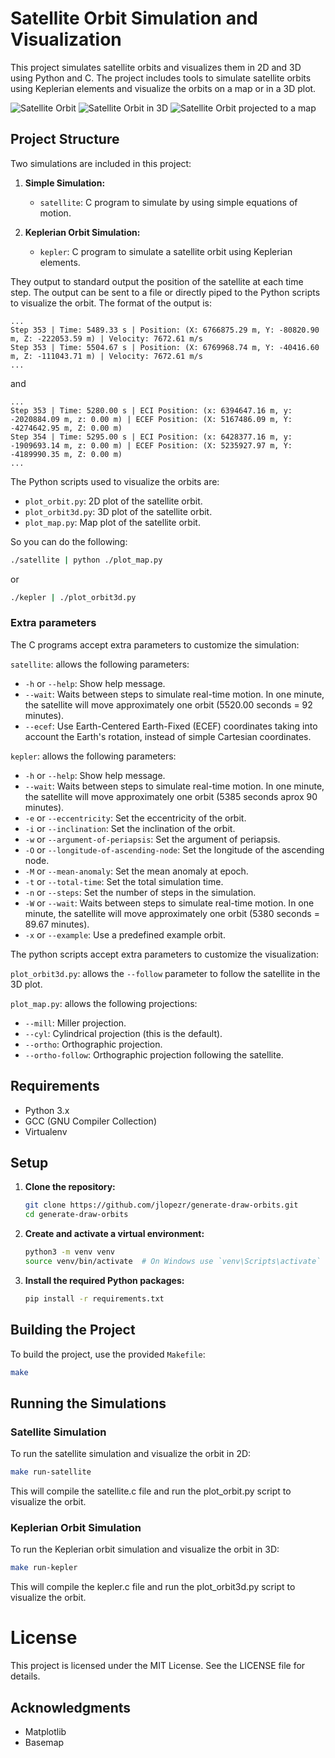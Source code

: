 # Satellite Orbit Simulation and Visualization

This project simulates satellite orbits and visualizes them in 2D and 3D using Python and C. The project includes tools to simulate satellite orbits using Keplerian elements and visualize the orbits on a map or in a 3D plot.

![Satellite Orbit](orbit.png)
![Satellite Orbit in 3D](orbit3d.png)
![Satellite Orbit projected to a map](map.png)
## Project Structure

Two simulations are included in this project:

1. **Simple Simulation:**
    - `satellite`: C program to simulate by using simple equations of motion.

2. **Keplerian Orbit Simulation:**
    - `kepler`: C program to simulate a satellite orbit using Keplerian elements.

They output to standard output the position of the satellite at each time step. The output can be sent to a file or directly piped to the Python scripts to visualize the orbit. The format of the output is:

```
...
Step 353 | Time: 5489.33 s | Position: (X: 6766875.29 m, Y: -80820.90 m, Z: -222053.59 m) | Velocity: 7672.61 m/s
Step 353 | Time: 5504.67 s | Position: (X: 6769968.74 m, Y: -40416.60 m, Z: -111043.71 m) | Velocity: 7672.61 m/s
...
```
and

```
...
Step 353 | Time: 5280.00 s | ECI Position: (x: 6394647.16 m, y: -2020884.09 m, z: 0.00 m) | ECEF Position: (X: 5167486.09 m, Y: -4274642.95 m, Z: 0.00 m)
Step 354 | Time: 5295.00 s | ECI Position: (x: 6428377.16 m, y: -1909693.14 m, z: 0.00 m) | ECEF Position: (X: 5235927.97 m, Y: -4189990.35 m, Z: 0.00 m)
...
```

The Python scripts used to visualize the orbits are:

- `plot_orbit.py`: 2D plot of the satellite orbit.
- `plot_orbit3d.py`: 3D plot of the satellite orbit.
- `plot_map.py`: Map plot of the satellite orbit.

So you can do the following:

```sh
./satellite | python ./plot_map.py
```

or 

```sh
./kepler | ./plot_orbit3d.py
```

### Extra parameters

The C programs accept extra parameters to customize the simulation:

`satellite`: allows the following parameters:
- `-h` or `--help`: Show help message.
- `--wait`: Waits between steps to simulate real-time motion. In one minute, the satellite will move approximately one orbit (5520.00 seconds = 92 minutes).
- `--ecef`: Use Earth-Centered Earth-Fixed (ECEF) coordinates taking into account the Earth's rotation, instead of simple Cartesian coordinates.

`kepler`: allows the following parameters:
- `-h` or `--help`: Show help message.
- `--wait`: Waits between steps to simulate real-time motion. In one minute, the satellite will move approximately one orbit (5385 seconds aprox 90 minutes).
- `-e` or `--eccentricity`: Set the eccentricity of the orbit.
- `-i` or `--inclination`: Set the inclination of the orbit.
- `-w` or `--argument-of-periapsis`: Set the argument of periapsis.
- `-O` or `--longitude-of-ascending-node`: Set the longitude of the ascending node.
- `-M` or `--mean-anomaly`: Set the mean anomaly at epoch.
- `-t` or `--total-time`: Set the total simulation time.
- `-n` or `--steps`: Set the number of steps in the simulation.
- `-W` or `--wait`: Waits between steps to simulate real-time motion. In one minute, the satellite will move approximately one orbit (5380 seconds = 89.67 minutes).
- `-x` or `--example`: Use a predefined example orbit.


The python scripts accept extra parameters to customize the visualization:

`plot_orbit3d.py`: allows the `--follow` parameter to follow the satellite in the 3D plot.

`plot_map.py`: allows the following projections:
- `--mill`: Miller projection.
- `--cyl`: Cylindrical projection (this is the default).
- `--ortho`: Orthographic projection.
- `--ortho-follow`: Orthographic projection following the satellite.

## Requirements

- Python 3.x
- GCC (GNU Compiler Collection)
- Virtualenv

## Setup

1. **Clone the repository:**

    ```sh
    git clone https://github.com/jlopezr/generate-draw-orbits.git
    cd generate-draw-orbits
    ```

2. **Create and activate a virtual environment:**

    ```sh
    python3 -m venv venv
    source venv/bin/activate  # On Windows use `venv\Scripts\activate`
    ```

3. **Install the required Python packages:**

    ```sh
    pip install -r requirements.txt
    ```

## Building the Project

To build the project, use the provided `Makefile`:

```sh
make
```

## Running the Simulations

### Satellite Simulation
To run the satellite simulation and visualize the orbit in 2D:

```sh
make run-satellite
```

This will compile the satellite.c file and run the plot_orbit.py script to visualize the orbit.

### Keplerian Orbit Simulation

To run the Keplerian orbit simulation and visualize the orbit in 3D:

```sh
make run-kepler
```

This will compile the kepler.c file and run the plot_orbit3d.py script to visualize the orbit.

# License
This project is licensed under the MIT License. See the LICENSE file for details.

## Acknowledgments
- Matplotlib
- Basemap